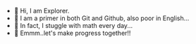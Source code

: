 - 👋 Hi, I am Explorer.
- 👀 I am a primer in both Git and Github, also poor in English...
- 💞️ In fact, I stuggle with math every day...
- 🌱 Emmm..let's make progress together!!
<!---
- 👋 Hi, I’m @ExplorerSec
- 👀 I’m interested in ...
- 🌱 I’m currently learning ...
- 💞️ I’m looking to collaborate on ...
- 📫 How to reach me ...
--->
<!---
ExplorerSec/ExplorerSec is a ✨ special ✨ repository because its `README.md` (this file) appears on your GitHub profile.
You can click the Preview link to take a look at your changes.
--->
